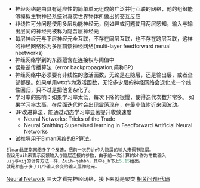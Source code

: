 * 神经网络是由具有适应性的简单单元组成的广泛并行互联的网络，他的组织能够模拟生物神经系统对真实世界物体所做出的交互反应
* 非线性可分问题使用多层功能神经元，例如异或问题使用两层感知，输入与输出层间的神经元被称为隐含层神经元
* 每层神经元与下层神经元全互联，不存在同层互联，也不存在跨层互联，这样的神经网络称为多层前馈神经网络(multi-layer feedforward nerual neetworks)
* 神经网络学到的东西蕴含在连接权与阈值中
* 误差逆传播算法（error backpropagation,简称BP）
* 神经网络中必须要有非线性的激活函数，无论是在隐层，还是输出层，或者全部都是。如果单用wtx作为激活函数，无论多少层的神经网络会退化成一个线性回归，只不过是把他复杂化了。
* 学习率的影响：如果学习率太低，每次下降的很慢，使得迭代次数非常多。 如果学习率太高，在后面迭代时会出现震荡现在，在最小值附近来回波动。
* BP改进算法，能通过动态学习率显著提升收敛速度
    * Neural Networks: Tricks of the Trade
    * Neural Smithing:Supervised learning in Feedforward Artificial Neural Networks
* 试推导用于Elman网络的BP算法。
```go
Elman比正常网络多了个反馈，把前一次的bh作为隐层的输入来调节隐层。 
假设用uih来表示反馈输入与隐层连接的参数，由于前一次计算的bh作为常数输入
uij与vij的计算方法一样，Δuih=ηehbh，其中e_h书上5.15给出。
就是相当于多了几个输入会变的输入层神经元。
```
[Neural Network](http://playground.tensorflow.org)
三天才看完神经网络，接下来就是聚类
[相关问题/代码](http://blog.csdn.net/golden1314521/article/details/45053809#t1)
